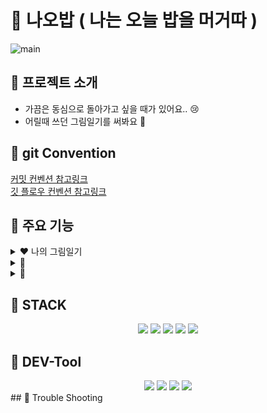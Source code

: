 # 📔 나오밥 ( 나는 오늘 밥을 머거따 )

![main](https://user-images.githubusercontent.com/108935568/209050088-6e3c7f21-78fd-4aa9-b542-5cacb17b099c.png)

## 📔 프로젝트 소개

- 가끔은 동심으로 돌아가고 싶을 때가 있어요.. 😢
- 어릴때 쓰던 그림일기를 써봐요 🥰

## 📔 git Convention

<a href="https://velog.io/@ninto_2/%EC%BB%A4%EB%B0%8B-%EC%BB%A8%EB%B2%A4%EC%85%98" target="_blank"> 커밋 컨벤션 참고링크 </a><br>
<a href="https://gmlwjd9405.github.io/2018/05/11/types-of-git-branch.html" target="_blank"> 깃 플로우 컨벤션 참고링크</a>

## 📔 주요 기능

<details>
<summary> ❤️ 나의 그림일기 </summary>
<div markdown="1">	
<br>
</div>
<img src ="" width= "500" height="320"/>
</details>

<details>
<summary> 🧡  </summary>
<div markdown="1">	
<br>
</div>
<img src ="" width= "500" height="320"/>
</details>

<details>
<summary> 💛 </summary>
<div markdown="1">	
<br>
</div>
<img src ="" width= "500" height="320"/>
</details>

## 📔 STACK

<div align=center>
  <img src="https://img.shields.io/badge/React-61DAFB?style=for-the-badge&logo=React&logoColor=black"/>
  <img src="https://img.shields.io/badge/Axios-5A29E4?style=for-the-badge&logo=Axios&logoColor=white"/>
  <img src="https://img.shields.io/badge/Vercel-000000?style=for-the-badge&logo=Vercel&logoColor=white"/>
  <img src="https://img.shields.io/badge/styled components-DB7093?style=for-the-badge&logo=styled-components&logoColor=white"/>
  <img src="https://img.shields.io/badge/React Router-CA4245?style=for-the-badge&logo=React Router&logoColor=white"/>
</div>

## 📔 DEV-Tool

<div align=center>
<img src="https://img.shields.io/badge/Visual Studio Code-007ACC?style=for-the-badge&logo=Visual Studio Code&logoColor=white"/>
<img src="https://img.shields.io/badge/Git-F05032?style=for-the-badge&logo=Git&logoColor=white"/>
<img src="https://img.shields.io/badge/Github-181717?style=for-the-badge&logo=Github&logoColor=white"/>
<img src="https://img.shields.io/badge/ZEP-6476df?style=for-the-badge&logoColor=white"/>
</div>
## 📔 Trouble Shooting
